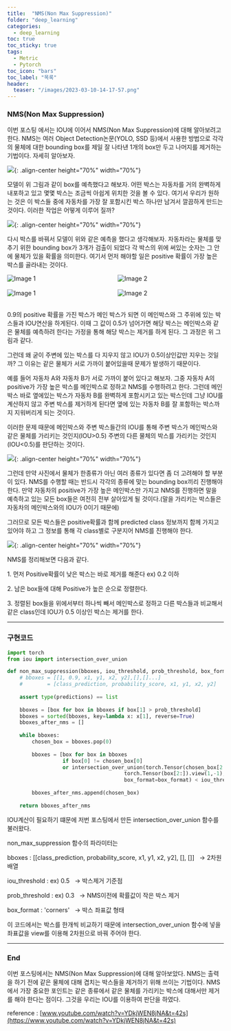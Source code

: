 ```yaml
---
title:  "NMS(Non Max Suppression)"
folder: "deep_learning"
categories:
  - deep_learning
toc: true
toc_sticky: true
tags:
  - Metric
  - Pytorch
toc_icon: "bars"
toc_label: "목록"
header:
  teaser: "/images/2023-03-10-14-17-57.png"
---
```


### NMS(Non Max Suppression)

이번 포스팅 에서는 IOU에 이어서 NMS(Non Max Suppression)에 대해 알아보려고 한다. NMS는 여러 Object Detection논문(YOLO, SSD 등)에서 사용한 방법으로 각각의 물체에 대한 bounding box를 제일 잘 나타낸 1개의 box만 두고 나머지를 제거하는 기법이다. 자세히 알아보자.

![](/images/../images/2023-03-10-14-17-57.png){: .align-center height="70%" width="70%"}<br>

모델이 위 그림과 같이 box를 예측했다고 해보자. 어떤 박스는 자동차를 거의 완벽하게 내포하고 있고 몇몇 박스는 조금씩 아쉽게 위치한 것을 볼 수 있다. 여기서 우리가 원하는 것은 이 박스들 중에 자동차를 가장 잘 포함시킨 박스 하나만 남겨서 깔끔하게 만드는 것이다. 이러한 작업은 어떻게 이루어 질까?

![](/images/../images/2023-03-10-14-18-07.png){: .align-center height="70%" width="70%"}<br>

다시 박스를 바꿔서 모델이 위와 같은 예측을 했다고 생각해보자. 자동차라는 물체를 맞추기 위한 bounding box가 3개가 검출이 되었다 각 박스의 위에 써있는 숫자는 그 안에 물체가 있을 확률을 의미한다. 여기서 먼저 해야할 일은 positive 확률이 가장 높은 박스를 골라내는 것이다.


<div style="display: grid; grid-template-columns: repeat(2, 1fr); grid-gap: 10px;">

<img src="/images/../images/2023-03-10-14-18-21.png" alt="Image 1" >

<img src="/images/../images/2023-03-10-14-18-25.png" alt="Image 2" >
</div>
<br>
<div style="display: grid; grid-template-columns: repeat(2, 1fr); grid-gap: 10px;">

<img src="/images/../images/2023-03-10-14-18-30.png" alt="Image 1" >

<img src="/images/../images/2023-03-10-14-18-34.png" alt="Image 2" >
</div>
<br>

0.9의 positive 확률을 가진 박스가 메인 박스가 되면 이 메인박스와 그 주위에 있는 박스들과 IOU연산을 하게된다. 이때 그 값이 0.5가 넘어가면 해당 박스는 메인박스와 같은 물체를 예측하려 한다는 가정을 통해 해당 박스는 제거를 하게 된다. 그 과정은 위 그림과 같다. 

그런데 왜 굳이 주변에 있는 박스를 다 지우지 않고 IOU가 0.5이상인값만 지우는 것일까? 그 이유는 같은 물체가 서로 가까이 붙어있을때 문제가 발생하기 때문이다.

예를 들어 자동차 A와 자동차 B가 서로 가까이 붙어 있다고 해보자. 그중 자동차 A의 positive가 가장 높은 박스를 메인박스로 정하고 NMS를 수행하려고 한다. 그런데 메인박스 바로 옆에있는 박스가 자동차 B를 완벽하게 포함시키고 있는 박스인데 그냥 IOU를 계산하지 않고 주변 박스를 제거하게 된다면 옆에 있는 자동차 B를 잘 포함하는 박스까지 지워버리게 되는 것이다.

이러한 문제 때문에 메인박스와 주변 박스들간의 IOU를 통해 주변 박스가 메인박스와 같은 물체를 가리키는 것인지(IOU>0.5) 주변의 다른 물체의 박스를 가리키는 것인지(IOU<0.5)를 판단하는 것이다.

![](/images/../images/2023-03-10-14-19-45.png){: .align-center height="70%" width="70%"}<br>

그런데 만약 사진에서 물체가 한종류가 아닌 여러 종류가 있다면 좀 더 고려해야 할 부분이 있다. NMS를 수행할 때는 반드시 각각의 종류에 맞는 bounding box끼리 진행해야 한다. 만약 자동차의 positive가 가장 높은 메인박스만 가지고 NMS를 진행하면 말을 예측하고 있는 모든 box들은 여전히 전부 살아있게 될 것이다.(말을 가리키는 박스들은 자동차의 메인박스와의 IOU가 0이기 때문에)

그러므로 모든 박스들은 positive확률과 함께 predicted class 정보까지 함께 가지고 있어야 하고 그 정보를 통해 각 class별로 구분지어 NMS를 진행해야 한다.

![](/images/../images/2023-03-10-14-19-52.png){: .align-center height="70%" width="70%"}<br>

NMS를 정리해보면 다음과 같다.

1\. 먼저 Positive확률이 낮은 박스는 바로 제거를 해준다 ex) 0.2 이하

2\. 남은 box들에 대해 Positive가 높은 순으로 정렬한다.

3\. 정렬된 box들을 위에서부터 하나씩 빼서 메인박스로 정하고 다른 박스들과 비교해서 같은 class인데 IOU가 0.5 이상인 박스는 제거를 한다.

---

### 구현코드

``` python
import torch
from iou import intersection_over_union

def non_max_suppression(bboxes, iou_threshold, prob_threshold, box_format='corners'):
    # bboxes = [[1, 0.9, x1, y1, x2, y2],[],[]...]
    #        = [class_prediction, probability_score, x1, y1, x2, y2]
    
    assert type(predictions) == list
    
    bboxes = [box for box in bboxes if box[1] > prob_threshold]
    bboxes = sorted(bboxes, key=lambda x: x[1], reverse=True)
    bboxes_after_nms = []
    
    while bboxes:
        chosen_box = bboxes.pop(0)
        
        bboxes = [box for box in bboxes 
                  if box[0] != chosen_box[0] 
                  or intersection_over_union(torch.Tensor(chosen_box[2:]).view(1,-1),
                                      torch.Tensor(box[2:]).view(1,-1),
                                      box_format=box_format) < iou_threshold]
        
        bboxes_after_nms.append(chosen_box)
        
    return bboxes_after_nms
```

IOU계산이 필요하기 떄문에 저번 포스팅에서 만든 intersection\_over\_union 함수를 불러왔다.

non\_max\_suppression 함수의 파라미터는

bboxes : \[\[class\_prediction, probability\_score, x1, y1, x2, y2\], \[\], \[\]\]   -> 2차원 배열

iou\_threshold : ex) 0.5   -> 박스제거 기준점

prob\_threshold : ex) 0.3   -> NMS이전에 확률값이 작은 박스 제거

box\_format : 'corners'   -> 박스 좌표값 형태

이 코드에서는 박스를 한개씩 비교하기 때문에 intersection\_over\_union 함수에 넣을 좌표값을 view를 이용해 2차원으로 바꿔 주어야 한다.

---

### End

이번 포스팅에서는 NMS(Non Max Suppression)에 대해 알아보았다. NMS는 출력을 하기 전에 같은 물체에 대해 겹치는 박스들을 제거하기 위해 쓰이는 기법이다. NMS에서 가장 중요한 포인트는 같은 종류에서 같은 물체를 가리키는 박스에 대해서만 제거를 해야 한다는 점이다. 그것을 우리는 IOU를 이용하여 판단을 하였다.

reference : [www.youtube.com/watch?v=YDkjWEN8jNA&t=42s](https://www.youtube.com/watch?v=YDkjWEN8jNA&t=42s)